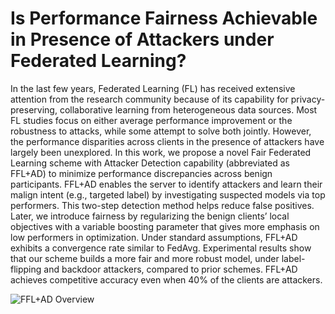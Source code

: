 # Is Performance Fairness Achievable in Presence of Attackers under Federated Learning?

In the last few years, Federated Learning (FL) has received extensive attention from the research community because of its capability for privacy-preserving, collaborative learning from heterogeneous data sources. Most FL studies focus on either average performance improvement or the robustness to attacks, while some attempt to solve both jointly. However, the performance disparities across clients in the presence of attackers have largely been unexplored. In this work, we propose a novel Fair Federated Learning scheme with Attacker Detection capability (abbreviated as FFL+AD) to minimize performance discrepancies across benign participants. FFL+AD enables the server to identify attackers and learn their malign intent (e.g., targeted label) by investigating suspected models via top performers. This two-step detection method helps reduce false positives. Later, we introduce fairness by regularizing the benign clients’ local objectives with a variable boosting parameter that gives more emphasis on low performers in optimization. Under standard assumptions, FFL+AD exhibits a convergence rate similar to FedAvg. Experimental results show that our scheme builds a more fair and more robust model, under label-flipping and backdoor attackers, compared to prior schemes. FFL+AD achieves competitive
accuracy even when 40% of the clients are attackers.


![FFL+AD Overview](https://github.com/agupta582/FFL-AD/assets/67119520/7f1480b7-cd96-42da-a2b2-4a450512ef3f)
